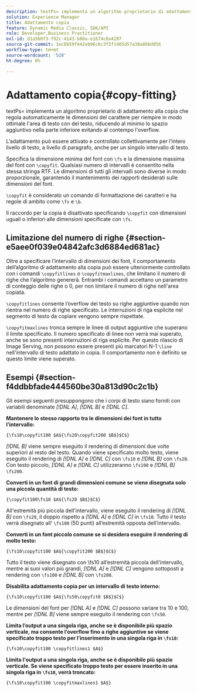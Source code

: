 ```yaml
---
description: textPs= implementa un algoritmo proprietario di adattamento alla copia che regola automaticamente le dimensioni del carattere per riempire in modo ottimale l'area di testo con del testo, riducendo al minimo lo spazio aggiuntivo nella parte inferiore evitando al contempo l'overflow.
solution: Experience Manager
title: Adattamento copia
feature: Dynamic Media Classic, SDK/API
role: Developer,Business Practitioner
exl-id: d1a560f3-f92c-4143-b80a-e1674c8a4207
source-git-commit: 1ec8b59f442eb96c6c3f5f1405d57a38a86bd056
workflow-type: tm+mt
source-wordcount: '528'
ht-degree: 0%

---
```


# Adattamento copia{#copy-fitting}

textPs= implementa un algoritmo proprietario di adattamento alla copia che regola automaticamente le dimensioni del carattere per riempire in modo ottimale l&#39;area di testo con del testo, riducendo al minimo lo spazio aggiuntivo nella parte inferiore evitando al contempo l&#39;overflow.

L’adattamento può essere attivato e controllato collettivamente per l’intero livello di testo, a livello di paragrafo, anche per un singolo intervallo di testo.

Specifica la dimensione minima del font con `\fs` e la dimensione massima del font con `\copyfit`. Qualsiasi numero di intervalli è consentito nella stessa stringa RTF. Le dimensioni di tutti gli intervalli sono diverse in modo proporzionale, garantendo il mantenimento dei rapporti desiderati sulle dimensioni del font.

`\copyfit` è considerato un comando di formattazione dei caratteri e ha regole di ambito come  `\fs` e  `\b`.

Il raccordo per la copia è disattivato specificando `\copyfit` con dimensioni uguali o inferiori alle dimensioni specificate con `\fs`.

## Limitazione del numero di righe {#section-e5aee0f039e04842afc3d6884ed681ac}

Oltre a specificare l’intervallo di dimensioni dei font, il comportamento dell’algoritmo di adattamento alla copia può essere ulteriormente controllato con i comandi `\copyfitlines` o `\copyfitmaxlines`, che limitano il numero di righe che l’algoritmo genererà. Entrambi i comandi accettano un parametro di conteggio delle righe o 0, per non limitare il numero di righe nell&#39;area copiata.

`\copyfitlines` consente l’overflow del testo su righe aggiuntive quando non rientra nel numero di righe specificato. Le interruzioni di riga esplicite nel segmento di testo da copiare vengono sempre rispettate.

`\copyfitmaxlines` tronca sempre le linee di output aggiuntive che superano il limite specificato. Il numero specificato di linee non verrà mai superato, anche se sono presenti interruzioni di riga esplicite. Per questo rilascio di Image Serving, non possono essere presenti più marcatori N-1 `\line` nell&#39;intervallo di testo adattato in copia. Il comportamento non è definito se questo limite viene superato.

## Esempi {#section-f4ddbbfade444560be30a813d90c2c1b}

Gli esempi seguenti presuppongono che i corpi di testo siano forniti con variabili denominate *[!DNL $A$]*, *[!DNL $B$]* e *[!DNL $C$]*.

**Mantenere lo stesso rapporto tra le dimensioni dei font in tutto l’intervallo:**

`{\fs10\copyfit100 $A${\fs20\copyfit200 $B$}$C$}`

*[!DNL $B$]* viene sempre eseguito il rendering di dimensioni due volte superiori al resto del testo. Quando viene specificato molto testo, viene eseguito il rendering di *[!DNL $A$]* e *[!DNL $C$]* con `\fs10` e *[!DNL $B$]* con `\fs20`. Con testo piccolo, *[!DNL $A$]* e *[!DNL $C$]* utilizzeranno `\fs100` e *[!DNL $B$]* `\fs200`.

**Converti in un font di grandi dimensioni comune se viene disegnata solo una piccola quantità di testo:**

`{\copyfit100\fs10 $A${\fs20 $B$}$C$}`

All&#39;estremità più piccola dell&#39;intervallo, viene eseguito il rendering di *[!DNL $B$]* con `\fs20`, il doppio rispetto a *[!DNL $A$]* e *[!DNL $C$]* in `\fs10`. Tutto il testo verrà disegnato all’ `\fs100` (50 punti) all’estremità opposta dell’intervallo.

**Converti in un font piccolo comune se si desidera eseguire il rendering di molto testo:**

`{\fs10\copyfit100 $A${\copyfit200 $B$}$C$}`

Tutto il testo viene disegnato con \fs10 all’estremità piccola dell’intervallo, mentre ai suoi valori più grandi, *[!DNL $A$]* e *[!DNL $C$]* vengono sottoposti a rendering con `\fs100` e *[!DNL $B$]* con `\fs200`.

**Disabilita adattamento copia per un intervallo di testo interno:**

`{\fs10\copyfit100 $A${\fs50\copyfit0 $B$}$C$}`

Le dimensioni del font per *[!DNL $A$]* e *[!DNL $C$]* possono variare tra 10 e 100, mentre per *[!DNL $B$]* viene sempre eseguito il rendering con `\fs50`.

**Limita l’output a una singola riga, anche se è disponibile più spazio verticale, ma consente l’overflow fino a righe aggiuntive se viene specificato troppo testo per l’inserimento in una singola riga in  `\fs10`:**

`{\fs10\copyfit100 \copyfitlines1 $A$}`

**Limita l&#39;output a una singola riga, anche se è disponibile più spazio verticale. Se viene specificato troppo testo per essere inserito in una singola riga in `\fs10`, verrà troncato:**

`{\fs10\copyfit100 \copyfitmaxlines1 $A$}`
